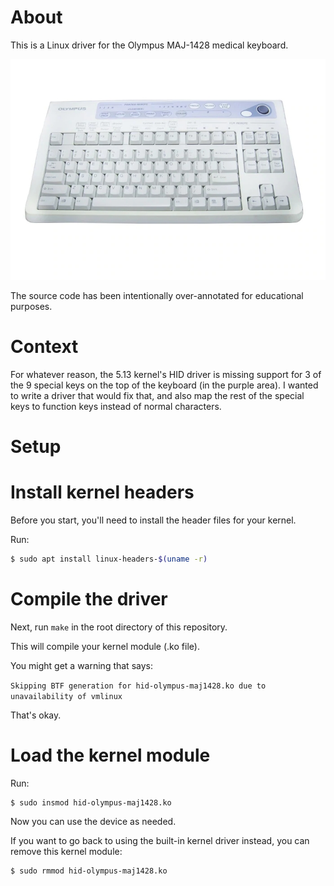 # About

This is a Linux driver for the Olympus MAJ-1428 medical keyboard.

![keyboard-stock-image](./docs/olympus-maj1428.jpg)

The source code has been intentionally over-annotated for educational purposes.

# Context

For whatever reason, the 5.13 kernel's HID driver is missing support for 3 of the 9 special keys on the top of the keyboard (in the purple area). I wanted to write a driver that would fix that, and also map the rest of the special keys to function keys instead of normal characters.

# Setup

# Install kernel headers

Before you start, you'll need to install the header files for your kernel.

Run: 

```bash
$ sudo apt install linux-headers-$(uname -r)
```

# Compile the driver

Next, run `make` in the root directory of this repository.

This will compile your kernel module (.ko file).


You might get a warning that says:

`Skipping BTF generation for hid-olympus-maj1428.ko due to unavailability of vmlinux`

That's okay.

# Load the kernel module

Run:

```bash
$ sudo insmod hid-olympus-maj1428.ko 
```

Now you can use the device as needed.

If you want to go back to using the built-in kernel driver instead, you can remove this kernel module:


```bash
$ sudo rmmod hid-olympus-maj1428.ko 
```